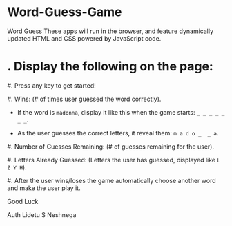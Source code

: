 # Word-Guess-Game

Word Guess  These apps will run in the browser, and feature dynamically updated HTML and CSS powered by JavaScript code.

# . Display the following on the page:

#. Press any key to get started!

#. Wins: (# of times user guessed the word correctly).

   * If the word is `madonna`, display it like this when the game starts: `_ _ _ _ _ _ _`.

   * As the user guesses the correct letters, it  reveal them: `m a d o _  _ a`.

#. Number of Guesses Remaining: (# of guesses remaining for the user).

#. Letters Already Guessed: (Letters the user has guessed, displayed like `L Z Y H`).

#. After the user wins/loses the game  automatically choose another word and make the user play it.


Good Luck


Auth Lidetu S Neshnega
